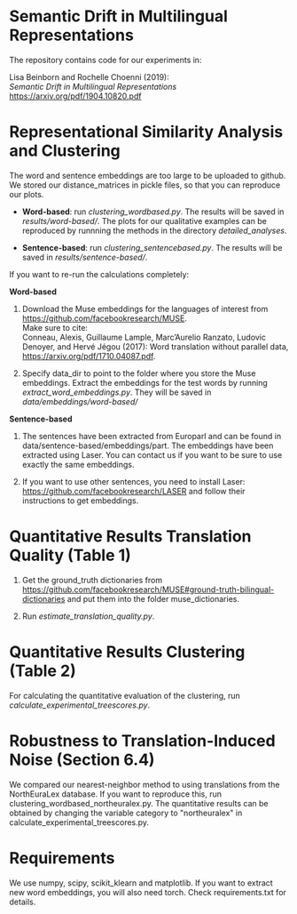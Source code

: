 # Semantic Drift in Multilingual Representations
The repository contains code for our experiments in:

Lisa Beinborn and Rochelle Choenni (2019):  
*Semantic Drift in Multilingual Representations*   
https://arxiv.org/pdf/1904.10820.pdf  

# Representational Similarity Analysis and Clustering
The word and sentence embeddings are too large to be uploaded to github. We stored our distance_matrices in pickle files, so that you can reproduce our plots. 

* __Word-based__: run *clustering_wordbased.py*. The results will be saved in *results/word-based/*. The plots for our qualitative examples can be reproduced by runnning the methods in the directory *detailed_analyses*.

* __Sentence-based__: run *clustering_sentencebased.py*. The results will be saved in *results/sentence-based/*.


If you want to re-run the calculations completely: 

__Word-based__
1) Download the Muse embeddings for the languages of interest from https://github.com/facebookresearch/MUSE. <br> Make sure to cite: <br> 
Conneau, Alexis, Guillaume Lample, Marc’Aurelio Ranzato, Ludovic Denoyer, and Hervé Jégou (2017): Word translation without parallel data, https://arxiv.org/pdf/1710.04087.pdf. 

2) Specify data_dir to point to the folder where you store the Muse embeddings. Extract the embeddings for the test words by running *extract_word_embeddings.py*. They will be saved in *data/embeddings/word-based/*


__Sentence-based__

1) The sentences have been extracted from Europarl and can be found in data/sentence-based/embeddings/part. The embeddings have been extracted using Laser. You can contact us if you want to be sure to use exactly the same embeddings. 

1) If you want to use other sentences, you need to install Laser: https://github.com/facebookresearch/LASER and follow their instructions to get embeddings. 



# Quantitative Results Translation Quality (Table 1)
1) Get the ground_truth dictionaries from https://github.com/facebookresearch/MUSE#ground-truth-bilingual-dictionaries and put them into the folder muse_dictionaries.

2) Run *estimate_translation_quality.py*.

# Quantitative Results Clustering (Table 2) 
For calculating the quantitative evaluation of the clustering, run *calculate_experimental_treescores.py*. 

# Robustness to Translation-Induced Noise (Section 6.4)
We compared our nearest-neighbor method to using translations from the NorthEuraLex database. If you want to reproduce this, run clustering_wordbased_northeuralex.py. The quantitative results can be obtained by changing the variable category to "northeuralex" in calculate_experimental_treescores.py. 

# Requirements
We use numpy, scipy, scikit_klearn and matplotlib. If you want to extract new word embeddings, you will also need torch. Check requirements.txt for details. 
